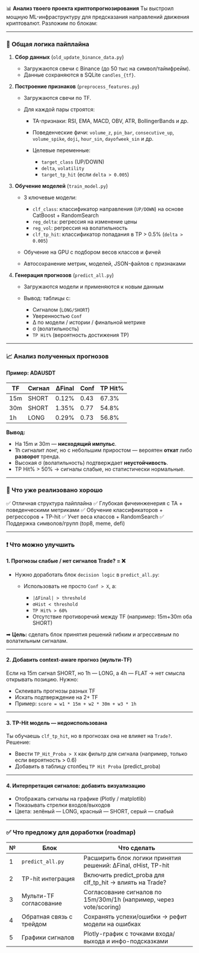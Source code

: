 📊 **Анализ твоего проекта криптопрогнозирования**
Ты выстроил мощную ML-инфраструктуру для предсказания направлений движения криптовалют. Разложим по блокам:

---

### 🔁 **Общая логика пайплайна**

1. **Сбор данных** (`old_update_binance_data.py`)

   * Загружаются свечи с Binance (до 50 тыс на символ/таймфрейм).
   * Данные сохраняются в SQLite `candles_{tf}`.

2. **Построение признаков** (`preprocess_features.py`)

   * Загружаются свечи по TF.
   * Для каждой пары строятся:

     * TA-признаки: RSI, EMA, MACD, OBV, ATR, BollingerBands и др.
     * Поведенческие фичи: `volume_z`, `pin_bar`, `consecutive_up`, `volume_spike`, `doji`, `hour_sin`, `dayofweek_sin` и др.
     * Целевые переменные:

       * `target_class` (UP/DOWN)
       * `delta`, `volatility` 
       * `target_tp_hit` (если `delta > 0.005`)

3. **Обучение моделей** (`train_model.py`)

   * 3 ключевые модели:

     * `clf_class`: классификатор направления (`UP/DOWN`) на основе CatBoost + RandomSearch
     * `reg_delta`: регрессия на изменение цены
     * `reg_vol`: регрессия на волатильность
     * `clf_tp_hit`: классификатор попадания в TP > 0.5% (`delta > 0.005`)
   * Обучение на GPU с подбором весов классов и фичей
   * Автосохранение метрик, моделей, JSON-файлов с признаками

4. **Генерация прогнозов** (`predict_all.py`)

   * Загружаются модели и применяются к новым данным
   * Вывод: таблицы с:

     * Сигналом (`LONG/SHORT`)
     * Уверенностью `Conf`
     * Δ по модели / истории / финальной метрике
     * σ (волатильность)
     * `TP Hit%` (вероятность достижения TP)

---

### 📈 **Анализ полученных прогнозов**

#### Пример: **ADAUSDT**

| TF  | Сигнал | ΔFinal | Conf | TP Hit% |
| --- | ------ | ------ | ---- | ------- |
| 15m | SHORT  | 0.12%  | 0.43 | 67.3%   |
| 30m | SHORT  | 1.35%  | 0.77 | 54.8%   |
| 1h  | LONG   | 0.29%  | 0.73 | 56.8%   |

**Вывод:**

* На 15m и 30m — **нисходящий импульс**.
* 1h сигналит лонг, но с небольшим приростом — вероятен **откат** либо **разворот** тренда.
* Высокая σ (волатильность) подтверждает **неустойчивость**.
* TP Hit% > 50% → сигналы слабые, но статистически нормальные.

---

### 🧠 **Что уже реализовано хорошо**

✅ Отличная структура пайплайна
✅ Глубокая фичеинженерия с TA + поведенческими метриками
✅ Обучение классификаторов + регрессоров + TP-hit
✅ Учет веса классов + RandomSearch
✅ Поддержка символов/групп (top8, meme, defi)

---

### ❗ Что можно улучшить

#### 1. **Прогнозы слабые / нет сигналов Trade? = ❌**

* Нужно доработать блок `decision logic` в `predict_all.py`:

  * Использовать не просто `Conf > X`, а:

    * `|ΔFinal| > threshold`
    * `σHist < threshold`
    * `TP Hit% > 60%`
    * Отсутствие противоречий между TF (например: 15m+30m оба SHORT)

➡ **Цель:** сделать блок принятия решений гибким и агрессивным по волатильным сигналам.

---

#### 2. **Добавить context-aware прогноз (мульти-TF)**

Если на 15m сигнал SHORT, но 1h — LONG, а 4h — FLAT → нет смысла открывать позицию.
Нужно:

* Склеивать прогнозы разных TF
* Искать подтверждение на 2+ TF
* Пример: `score = w1 * 15m + w2 * 30m + w3 * 1h`

---

#### 3. **TP-Hit модель — недоиспользована**

Ты обучаешь `clf_tp_hit`, но в прогнозах она не влияет на `Trade?`.
Решение:

* Ввести `TP_Hit_Proba > X` как фильтр для сигнала (например, только если вероятность > 0.6)
* Добавить в таблицу столбец `TP Hit Proba` (predict\_proba)

---

#### 4. **Интерпретация сигналов: добавить визуализацию**

* Отображать сигналы на графике (Plotly / matplotlib)
* Показывать стрелки входов/выходов
* Цвета: зелёный — LONG, красный — SHORT, серый — слабый

---

### ✅ Что предложу для доработки (roadmap)

| № | Блок                     | Что сделать                                                        |
| - | ------------------------ | ------------------------------------------------------------------ |
| 1 | `predict_all.py`         | Расширить блок логики принятия решений: ΔFinal, σHist, TP-hit      |
| 2 | TP-hit интеграция        | Включить predict\_proba для clf\_tp\_hit → влиять на Trade?        |
| 3 | Мульти-TF согласование   | Согласование сигналов по 15m/30m/1h (например, через vote/scoring) |
| 4 | Обратная связь с трейдом | Сохранять успехи/ошибки → рефит модели на ошибках                  |
| 5 | Графики сигналов         | Plotly-график с точками входа/выхода и инфо-подсказками            |
